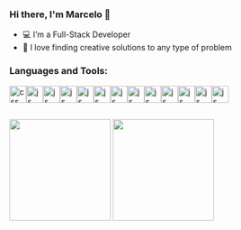 ### Hi there, I'm Marcelo 👋

- 💻 I’m a Full-Stack Developer
- 🤯 I love finding creative solutions to any type of problem

### Languages and Tools:

<div style="display: flex">
  <img align="center" alt="css" heigth="20" width="30" src="https://cdn.jsdelivr.net/gh/devicons/devicon/icons/css3/css3-plain.svg"/>
  <img align="center" alt="js" heigth="20" width="30" src="https://cdn.jsdelivr.net/gh/devicons/devicon/icons/javascript/javascript-original.svg"/>
  <img align="center" alt="js" heigth="20" width="30" src="https://cdn.jsdelivr.net/gh/devicons/devicon/icons/html5/html5-plain-wordmark.svg"/>
  <img align="center" alt="js" heigth="20" width="30" src="https://cdn.jsdelivr.net/gh/devicons/devicon/icons/react/react-original.svg"/>
  <img align="center" alt="js" heigth="20" width="30" src="https://cdn.jsdelivr.net/gh/devicons/devicon/icons/typescript/typescript-original.svg"/>
  <img align="center" alt="js" heigth="20" width="30" src="https://cdn.jsdelivr.net/gh/devicons/devicon/icons/nodejs/nodejs-original-wordmark.svg"/>
  <img align="center" alt="js" heigth="20" width="30" src="https://cdn.jsdelivr.net/gh/devicons/devicon/icons/mongodb/mongodb-plain-wordmark.svg"/>
  <img align="center" alt="js" heigth="20" width="30" src="https://cdn.jsdelivr.net/gh/devicons/devicon/icons/postgresql/postgresql-plain.svg"/>
  <img align="center" alt="js" heigth="20" width="30" src="https://cdn.jsdelivr.net/gh/devicons/devicon/icons/docker/docker-plain.svg"/>
  <img align="center" alt="js" heigth="20" width="30" src="https://cdn.jsdelivr.net/gh/devicons/devicon/icons/jest/jest-plain.svg"/>
  <img align="center" alt="js" heigth="20" width="30" src="https://cdn.jsdelivr.net/gh/devicons/devicon/icons/git/git-original.svg"/>
  <img align="center" alt="js" heigth="20" width="30" src="https://cdn.jsdelivr.net/gh/devicons/devicon/icons/figma/figma-original.svg"/>
  <img align="center" alt="js" heigth="20" width="30" src="https://cdn.jsdelivr.net/gh/devicons/devicon/icons/redis/redis-plain.svg"/>
</div>


##

<div>
<img height="180px" src="https://github-readme-stats.vercel.app/api?username=marcelo-mf&show_icons=true&theme=highcontrast">
<img height="180px" src="https://github-readme-stats.vercel.app/api/top-langs/?username=marcelo-mf&layout=compact&theme=highcontrast">
</div>

